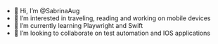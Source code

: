 - 👋 Hi, I’m @SabrinaAug
- 👀 I’m interested in traveling, reading and working on mobile devices
- 🌱 I’m currently learning Playwright and Swift
- 💞️ I’m looking to collaborate on test automation and IOS applications


<!---
SabrinaAug/SabrinaAug is a ✨ special ✨ repository because its `README.md` (this file) appears on your GitHub profile.
You can click the Preview link to take a look at your changes.
--->
